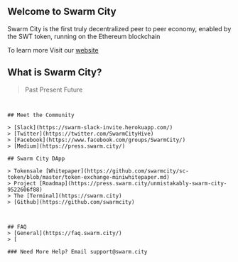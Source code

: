 ## Welcome to Swarm City

Swarm City is the first truly decentralized peer to peer economy, enabled by the SWT token, running on the Ethereum blockchain

To learn more Visit our [website](https://swarm.city) 



## What is Swarm City?

> Past
> Present
> Future

```links to articles


## Meet the Community

> [Slack](https://swarm-slack-invite.herokuapp.com/)
> [Twitter](https://twitter.com/SwarmCityHive)
> [Facebook](https://www.facebook.com/groups/SwarmCity/)
> [Medium](https://press.swarm.city/)

## Swarm City DApp

> Tokensale [Whitepaper](https://github.com/swarmcity/sc-token/blob/master/token-exchange-miniwhitepaper.md)
> Project [Roadmap](https://press.swarm.city/unmistakably-swarm-city-9522606f88)
> The [Terminal](https://swarm.city)
> [Github](https://github.com/swarmcity)



## FAQ
> [General](https://faq.swarm.city/)
> [

### Need More Help? Email support@swarm.city
